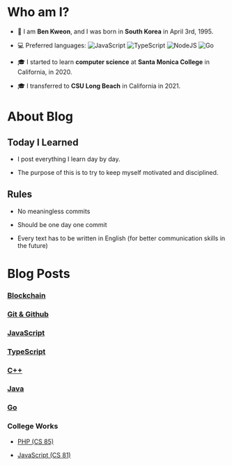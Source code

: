 # Who am I?

- 👦 I am **Ben Kweon**, and I was born in **South Korea** in April 3rd, 1995.

- 💻 Preferred languages: 
<img alt="JavaScript" src="https://img.shields.io/badge/javascript%20-%23323330.svg?&style=for-the-badge&logo=javascript&logoColor=%23F7DF1E"/>  <img alt="TypeScript" src="https://img.shields.io/badge/typescript%20-%23007ACC.svg?&style=for-the-badge&logo=typescript&logoColor=white"/> <img alt="NodeJS" src="https://img.shields.io/badge/node.js%20-%2343853D.svg?&style=for-the-badge&logo=node.js&logoColor=white"/> <img alt="Go" src="https://img.shields.io/badge/go-%2300ADD8.svg?&style=for-the-badge&logo=go&logoColor=white"/>

- 🎓 I started to learn **computer science** at **Santa Monica College** in California, in 2020.

- 🎓 I transferred to **CSU Long Beach** in California in 2021.

# About Blog

## Today I Learned

- I post everything I learn day by day.

- The purpose of this is to try to keep myself motivated and disciplined.

## Rules

- No meaningless commits

- Should be one day one commit

- Every text has to be written in English (for better communication skills in the future)


# Blog Posts

### [Blockchain](https://bundy-mundi.github.io/Today-I-Learned/Blockchain)

### [Git & Github](https://bundy-mundi.github.io/Today-I-Learned/Git)

### [JavaScript](https://bundy-mundi.github.io/Today-I-Learned/Javascript)

### [TypeScript](https://bundy-mundi.github.io/Today-I-Learned/Typescript)

### [C++](https://bundy-mundi.github.io/Today-I-Learned/C++)

### [Java](https://bundy-mundi.github.io/Today-I-Learned/Java)

### [Go](https://bundy-mundi.github.io/Today-I-Learned/Go)

### College Works

- [PHP (CS 85)](https://bundy-mundi.github.io/Today-I-Learned/PHP/college)

- [JavaScript (CS 81)](https://bundy-mundi.github.io/Today-I-Learned/Javascript/college/vanilla-js/college)
